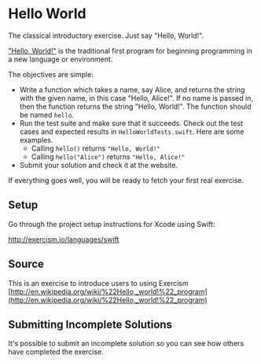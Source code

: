 # Hello World

The classical introductory exercise. Just say "Hello, World!".

["Hello, World!"](http://en.wikipedia.org/wiki/%22Hello,_world!%22_program) is
the traditional first program for beginning programming in a new language
or environment.

The objectives are simple:

- Write a function which takes a name, say Alice, and returns the string with the given name, in this case "Hello, Alice!". If no name is passed in, then the function returns the string "Hello, World!". The function should be named `hello`.
- Run the test suite and make sure that it succeeds. Check out the test cases and expected results in `HelloWorldTests.swift`. Here are some examples.
	* Calling `hello()` returns `"Hello, World!"`
	* Calling `hello("Alice")` returns `"Hello, Alice!"`
- Submit your solution and check it at the website.

If everything goes well, you will be ready to fetch your first real exercise.

## Setup

Go through the project setup instructions for Xcode using Swift:

http://exercism.io/languages/swift


## Source

This is an exercise to introduce users to using Exercism [http://en.wikipedia.org/wiki/%22Hello,_world!%22_program](http://en.wikipedia.org/wiki/%22Hello,_world!%22_program)

## Submitting Incomplete Solutions
It's possible to submit an incomplete solution so you can see how others have completed the exercise.
